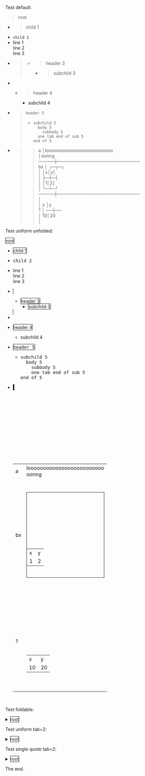 Test default:
> root
- > child 1
- `child 2`
- line 1<br>
  line 2<br>
  line 3
- > 
  > - > header 3
  >   - > subchild 3
- 
  - > header 4
    - subchild 4
- > `header 5`
  > - ```
  >   subchild 5
  >     body 5
  >       subbody 5
  >   	one tab end of sub 5
  >   end of 5
  >   ```
  >   
- > > a    │looooooooooooooooooooooooo<br>
  > >      │oonng<br>
  > > ─────┼──────────────────────────<br>
  > > bx   │          ┌─┬─┐<br>
  > >      │          │x│y│<br>
  > >      │          ├─┼─┤<br>
  > >      │          │1│2│<br>
  > >      │          └─┴─┘<br>
  > > ─────┼──────────────────────────<br>
  > >      │<br>
  > >      │          x │y<br>
  > >   ?  │          ──┼──<br>
  > >      │          10│20<br>
  > >      │

Test uniform unfolded:

<span style="border:thin solid">root</span>
- <span style="border:thin solid">child 1</span>
- <span style="font-family: monospace">child 2</span>
- line 1<br>
  line 2<br>
  line 3
- <span style="border:thin solid">
  
  - <span style="border:thin solid">header 3</span>
    - <span style="border:thin solid">subchild 3</span></span>
- 
  
  - <span style="border:thin solid">header 4</span>
    - subchild 4
- <span style="border:thin solid"><span style="font-family: monospace">header 5</span>
  - <span style="font-family: monospace">subchild 5<br>
    &nbsp;&nbsp;body 5<br>
    &nbsp;&nbsp;&nbsp;&nbsp;subbody 5<br>
    &nbsp;&nbsp;&nbsp;&nbsp;one tab end of sub 5<br>
    end of 5</span></span>
- <span style="border:thin solid"><span style="border:thin solid"><div><br>
   <table class="framed"><br>
    <tr class=""><td class=""><span class="">a</span></td><br>
     <td class=""><span class="">looooooooooooooooooooooooo<br>
                                 oonng</span></td><br>
    </tr><br>
    <tr class=""><td class=""><span class="">bx</span></td><br>
     <td class=""><br>
      <div class="center"><br>
       <div style="border:thin solid"><br>
        <table class="framed"><br>
         <tr class=""><td class=""><span class="">x</span></td><br>
          <td class=""><span class="">y</span></td><br>
         </tr><br>
         <tr class=""><td class=""><span class="">1</span></td><br>
          <td class=""><span class="">2</span></td><br>
         </tr><br>
        </table><br>
       </div><br>
      </div><br>
     </td><br>
    </tr><br>
    <tr class=""><td class=""><span class="">?</span></td><br>
     <td class=""><br>
      <div class="center"><br>
       <table class="framed"><br>
        <tr class=""><td class=""><span class="">x</span></td><br>
         <td class=""><span class="">y</span></td><br>
        </tr><br>
        <tr class=""><td class=""><span class="">10</span></td><br>
         <td class=""><span class="">20</span></td><br>
        </tr><br>
       </table><br>
      </div><br>
     </td><br>
    </tr><br>
   </table><br>
  </div></span></span>

Test foldable:
<details><summary><span style="border:thin solid">root</span></summary>

- > child 1
- `child 2`
- line 1<br>
  line 2<br>
  line 3
- > <details><summary></summary>
  > 
  > - <details><summary><span style="border:thin solid">header 3</span></summary>
  >   
  >   - > subchild 3
  >   </details>
  > </details>
- <details><summary></summary>
  
  - <details><summary><span style="border:thin solid">header 4</span></summary>
    
    - subchild 4
    </details>
  </details>
- > <details><summary><span style="font-family: monospace">header 5</span></summary>
  > 
  > - ```
  >   subchild 5
  >     body 5
  >       subbody 5
  >   	one tab end of sub 5
  >   end of 5
  >   ```
  >   
  > </details>
- > > a    │looooooooooooooooooooooooo<br>
  > >      │oonng<br>
  > > ─────┼──────────────────────────<br>
  > > bx   │          ┌─┬─┐<br>
  > >      │          │x│y│<br>
  > >      │          ├─┼─┤<br>
  > >      │          │1│2│<br>
  > >      │          └─┴─┘<br>
  > > ─────┼──────────────────────────<br>
  > >      │<br>
  > >      │          x │y<br>
  > >   ?  │          ──┼──<br>
  > >      │          10│20<br>
  > >      │
</details>

Test uniform tab=2:
<details><summary><span style="border:thin solid">root</span></summary>

- <span style="border:thin solid">child 1</span>
- <span style="font-family: monospace">child 2</span>
- line 1<br>
  line 2<br>
  line 3
- <span style="border:thin solid"><details><summary></summary>
  
  - <details><summary><span style="border:thin solid">header 3</span></summary>
    
    - <span style="border:thin solid">subchild 3</span>
    </details>
  </details></span>
- <details><summary></summary>
  
  - <details><summary><span style="border:thin solid">header 4</span></summary>
    
    - subchild 4
    </details>
  </details>
- <span style="border:thin solid"><details><summary><span style="font-family: monospace">header 5</span></summary>
  
  - <span style="font-family: monospace">subchild 5<br>
    &nbsp;&nbsp;body 5<br>
    &nbsp;&nbsp;&nbsp;&nbsp;subbody 5<br>
    &nbsp;&nbsp;one tab end of sub 5<br>
    end of 5</span>
  </details></span>
- <span style="border:thin solid"><span style="border:thin solid"><div><br>
   <table class="framed"><br>
    <tr class=""><td class=""><span class="">a</span></td><br>
     <td class=""><span class="">looooooooooooooooooooooooo<br>
                                 oonng</span></td><br>
    </tr><br>
    <tr class=""><td class=""><span class="">bx</span></td><br>
     <td class=""><br>
      <div class="center"><br>
       <div style="border:thin solid"><br>
        <table class="framed"><br>
         <tr class=""><td class=""><span class="">x</span></td><br>
          <td class=""><span class="">y</span></td><br>
         </tr><br>
         <tr class=""><td class=""><span class="">1</span></td><br>
          <td class=""><span class="">2</span></td><br>
         </tr><br>
        </table><br>
       </div><br>
      </div><br>
     </td><br>
    </tr><br>
    <tr class=""><td class=""><span class="">?</span></td><br>
     <td class=""><br>
      <div class="center"><br>
       <table class="framed"><br>
        <tr class=""><td class=""><span class="">x</span></td><br>
         <td class=""><span class="">y</span></td><br>
        </tr><br>
        <tr class=""><td class=""><span class="">10</span></td><br>
         <td class=""><span class="">20</span></td><br>
        </tr><br>
       </table><br>
      </div><br>
     </td><br>
    </tr><br>
   </table><br>
  </div></span></span>
</details>

Test single quote tab=2:
<details><summary><span style="border:thin solid">root</span></summary>

- <span style="border:thin solid">child 1</span>
- <span style="font-family: monospace">child 2</span>
- line 1<br>
  line 2<br>
  line 3
- <span style="border:thin solid"><details><summary></summary>
  
  - <details><summary><span style="border:thin solid">header 3</span></summary>
    
    - <span style="border:thin solid">subchild 3</span>
    </details>
  </details></span>
- <details><summary></summary>
  
  - <details><summary><span style="border:thin solid">header 4</span></summary>
    
    - subchild 4
    </details>
  </details>
- <span style="border:thin solid"><details><summary><span style="font-family: monospace">header 5</span></summary>
  
  - `subchild 5`<br>
    &nbsp; &nbsp; `body 5`<br>
    &nbsp; &nbsp; &nbsp; &nbsp; `subbody 5`<br>
    &nbsp; &nbsp; `one tab end of sub 5`<br>
    `end of 5`
  </details></span>
- <span style="border:thin solid"><span style="border:thin solid"><div><br>
   <table class="framed"><br>
    <tr class=""><td class=""><span class="">a</span></td><br>
     <td class=""><span class="">looooooooooooooooooooooooo<br>
                                 oonng</span></td><br>
    </tr><br>
    <tr class=""><td class=""><span class="">bx</span></td><br>
     <td class=""><br>
      <div class="center"><br>
       <div style="border:thin solid"><br>
        <table class="framed"><br>
         <tr class=""><td class=""><span class="">x</span></td><br>
          <td class=""><span class="">y</span></td><br>
         </tr><br>
         <tr class=""><td class=""><span class="">1</span></td><br>
          <td class=""><span class="">2</span></td><br>
         </tr><br>
        </table><br>
       </div><br>
      </div><br>
     </td><br>
    </tr><br>
    <tr class=""><td class=""><span class="">?</span></td><br>
     <td class=""><br>
      <div class="center"><br>
       <table class="framed"><br>
        <tr class=""><td class=""><span class="">x</span></td><br>
         <td class=""><span class="">y</span></td><br>
        </tr><br>
        <tr class=""><td class=""><span class="">10</span></td><br>
         <td class=""><span class="">20</span></td><br>
        </tr><br>
       </table><br>
      </div><br>
     </td><br>
    </tr><br>
   </table><br>
  </div></span></span>
</details>

The end.
